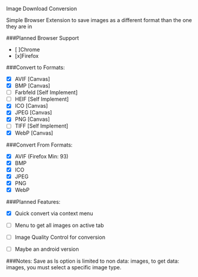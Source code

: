 Image Download Conversion

Simple Browser Extension to save images as a different format than the one they are in

###Planned Browser Support
 - [ ]Chrome
 - [x]Firefox

###Convert to Formats:
 - [x] AVIF		[Canvas]
 - [x] BMP		[Canvas]
 - [ ] Farbfeld		[Self Implement]
 - [ ] HEIF		[Self Implement]
 - [x] ICO		[Canvas]
 - [x] JPEG		[Canvas]
 - [x] PNG		[Canvas]
 - [ ] TIFF		[Self Implement]
 - [x] WebP		[Canvas]

###Convert From Formats:
 - [x] AVIF (Firefox Min: 93)
 - [x] BMP
 - [x] ICO
 - [x] JPEG
 - [x] PNG
 - [x] WebP

###Planned Features:
 - [x] Quick convert via context menu
 - [ ] Menu to get all images on active tab
 - [ ] Image Quality Control for conversion
 - [ ] Maybe an android version


###Notes:
 Save as Is option is limited to non data: images, to get data: images, you must select a specific image type.
